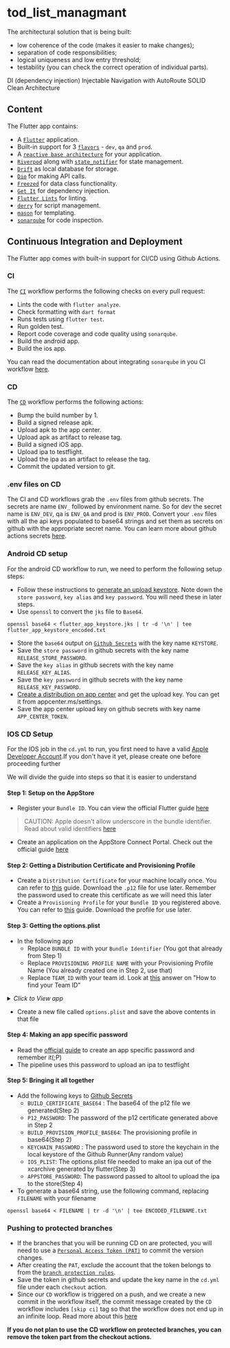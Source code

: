 # tod_list_managmant

The architectural solution that is being built:  
- low coherence of the code (makes it easier to make changes);  
- separation of code responsibilities;  
- logical uniqueness and low entry threshold;  
- testability (you can check the correct operation of individual parts).  


DI (dependency injection)
Injectable
Navigation with AutoRoute
SOLID
Clean Architecture


## Content
The Flutter app contains:
- A [`Flutter`](https://flutter.dev/) application.
- Built-in support for 3 [`flavors`](https://docs.flutter.dev/deployment/flavors) - `dev`, `qa` and `prod`.
- A [`reactive base architecture`](#architecture) for your application.
- [`Riverpod`](https://riverpod.dev/) along with [`state_notifier`](https://pub.dev/packages/state_notifier) for state management.
- [`Drift`](https://drift.simonbinder.eu/) as local database for storage.
- [`Dio`](https://github.com/flutterchina/dio) for making API calls.
- [`Freezed`](https://pub.dev/packages/freezed) for data class functionality.
- [`Get It`](https://pub.dev/packages/get_it) for dependency injection.
- [`Flutter Lints`](https://pub.dev/packages/flutter_lints) for linting.
- [`derry`](https://pub.dev/packages/derry) for script management.
- [`mason`](https://pub.dev/packages/mason_cli) for templating.
- [`sonarqube`](https://docs.sonarqube.org/latest/) for code inspection.


## Continuous Integration and Deployment
The Flutter app comes with built-in support for CI/CD using Github Actions.

### CI
The [`CI`](.github/workflows/ci.yml) workflow performs the following checks on every pull request:
- Lints the code with `flutter analyze`.
- Check formatting with `dart format`
- Runs tests using `flutter test`.
- Run golden test.
- Report code coverage and code quality using `sonarqube`.
- Build the android app.
- Build the ios app.

You can read the documentation about integrating `sonarqube` in you CI workflow [here](https://docs.sonarqube.org/latest/devops-platform-integration/github-integration/#analyzing-projects-with-github-actions).

### CD
The [`CD`](.github/workflows/cd.yml) workflow performs the following actions:
- Bump the build number by 1.
- Build a signed release apk.
- Upload apk to the app center.
- Upload apk as artifact to release tag.
- Build a signed iOS app.
- Upload ipa to testflight.
- Upload the ipa as an artifact to release the tag.
- Commit the updated version to git.

### .env files on CD
The CI and CD workflows grab the `.env` files from github secrets. The secrets are name `ENV_` followed by environment name.
So for dev the secret name is `ENV_DEV`, qa is `ENV_QA` and prod is `ENV_PROD`.
Convert your `.env` files with all the api keys populated to base64 strings and set them as secrets on github with the appropriate secret name.
You can learn more about github actions secrets [here](https://docs.github.com/en/actions/security-guides/encrypted-secrets).

### Android CD setup
For the android CD workflow to run, we need to perform the following setup steps:
- Follow these instructions to [generate an upload keystore](https://developer.android.com/studio/publish/app-signing#generate-key). Note down the `store password`, `key alias` and `key password`. You will need these in later steps.
- Use `openssl` to convert the `jks` file to `Base64`.
```shell
openssl base64 < flutter_app_keystore.jks | tr -d '\n' | tee flutter_app_keystore_encoded.txt
```
- Store the `base64` output on [`Github Secrets`](https://docs.github.com/en/actions/security-guides/encrypted-secrets) with the key name `KEYSTORE`.
- Save the `store password` in github secrets with the key name `RELEASE_STORE_PASSWORD`.
- Save the `key alias` in github secrets with the key name `RELEASE_KEY_ALIAS`.
- Save the `key password` in github secrets with the key name `RELEASE_KEY_PASSWORD`.
- [Create a distribution on app center](https://docs.microsoft.com/en-us/appcenter/distribution/) and get the upload key. You can get it from appcenter.ms/settings.
- Save the app center upload key on github secrets with key name `APP_CENTER_TOKEN`.


### IOS CD Setup
For the IOS job in the `cd.yml` to run, you first need to have a valid [Apple Developer Account](https://developer.apple.com/).If you don't have it yet, please create one before proceeding further

We will divide the guide into steps so that it is easier to understand

#### Step 1: Setup on the AppStore
- Register your `Bundle ID`. You can view the official Flutter guide [here](https://docs.flutter.dev/deployment/ios#register-a-bundle-id)
> CAUTION: Apple doesn't allow underscore in the bundle identifier. Read about valid identifiers [here](https://developer.apple.com/documentation/bundleresources/information_property_list/cfbundleidentifier)
- Create an application on the AppStore Connect Portal. Check out the official guide [here](https://docs.flutter.dev/deployment/ios#create-an-application-record-on-app-store-connect)

#### Step 2: Getting a Distribution Certificate and Provisioning Profile
- Create a `Distribution Certificate` for your machine locally once. You can refer to [this](https://support.magplus.com/hc/en-us/articles/203808748-iOS-Creating-a-Distribution-Certificate-and-p12-File) guide. Download the `.p12` file for use later. Remember the password used to create this certificate as we will need this later
- Create a `Provisioning Profile` for your `Bundle ID` you registered above. You can refer to [this](https://support.staffbase.com/hc/en-us/articles/115003598691-Creating-the-iOS-Provisioning-Profiles) guide. Download the profile for use later.

#### Step 3: Getting the options.plist
- In the following app
   - Replace `BUNDLE ID` with your `Bundle Identifier` (You got that already from Step 1)
   - Replace `PROVISIONING PROFILE NAME` with your Provisioning Profile Name (You already created one in Step 2, use that)
   - Replace `TEAM_ID` with your team id. Look at [this](https://stackoverflow.com/a/18727947) answer on "How to find your Team ID"
<details>
<summary><i>Click to View app</i></summary>

```
<?xml version="1.0" encoding="UTF-8"?>
<!DOCTYPE plist PUBLIC "-//Apple//DTD PLIST 1.0//EN" "http://www.apple.com/DTDs/PropertyList-1.0.dtd">
<plist version="1.0">
<dict>
	<key>generateAppStoreInformation</key>
	<false/>
	<key>manageAppVersionAndBuildNumber</key>
	<true/>
	<key>method</key>
	<string>app-store</string>
	<key>provisioningProfiles</key>
	<dict>
		<key>BUNDLE-ID</key>
		<string>PROVISION PROFILE NAME</string>
	</dict>
	<key>signingCertificate</key>
	<string>Apple Distribution</string>
	<key>signingStyle</key>
	<string>manual</string>
	<key>stripSwiftSymbols</key>
	<true/>
	<key>teamID</key>
	<string>TEAM_ID</string>
	<key>uploadBitcode</key>
	<false/>
	<key>uploadSymbols</key>
	<true/>
</dict>
</plist>
```
</details>

- Create a new file called `options.plist` and save the above contents in that file

#### Step 4: Making an app specific password
- Read the [official guide](https://support.apple.com/en-us/HT204397) to create an app specific password and remember it(;P)
- The pipeline uses this password to upload an ipa to testflight

#### Step 5: Bringing it all together
- Add the following keys to [Github Secrets](https://docs.github.com/en/actions/security-guides/encrypted-secrets)
  - `BUILD_CERTIFICATE_BASE64` : The base64 of the p12 file we generated(Step 2)
  - `P12_PASSWORD`: The password of the p12 certificate generated above in Step 2
  - `BUILD_PROVISION_PROFILE_BASE64`: The provisioning profile in base64(Step 2)
  - `KEYCHAIN_PASSWORD` : The password used to store the keychain in the local keystore of the Github Runner(Any random value)
  - `IOS_PLIST`: The options.plist file needed to make an ipa out of the xcarchive generated by flutter(Step 3)
  - `APPSTORE_PASSWORD`: The password passed to altool to upload the ipa to the store(Step 4)
- To generate a base64 string, use the following command, replacing `FILENAME` with your filename

```shell
openssl base64 < FILENAME | tr -d '\n' | tee ENCODED_FILENAME.txt
```

### Pushing to protected branches
- If the branches that you will be running CD on are protected, you will need to use a [`Personal Access Token (PAT)`](https://docs.github.com/en/authentication/keeping-your-account-and-data-secure/creating-a-personal-access-token) to commit the version changes.
- After creating the `PAT`, exclude the account that the token belongs to from the [`branch protection rules`](https://docs.github.com/en/repositories/configuring-branches-and-merges-in-your-repository/defining-the-mergeability-of-pull-requests/managing-a-branch-protection-rule#creating-a-branch-protection-rule).
- Save the token in github secrets and update the key name in the `cd.yml` file under each `checkout` action.
- Since our `CD` workflow is triggered on a push, and we create a new commit in the workflow itself, the commit message created by the `CD` workflow includes `[skip ci]` tag so that the workflow does not end up in an infinite loop. Read more about this [here](https://docs.github.com/en/actions/managing-workflow-runs/skipping-workflow-runs)

**If you do not plan to use the CD workflow on protected branches, you can remove the token part from the checkout actions.**

